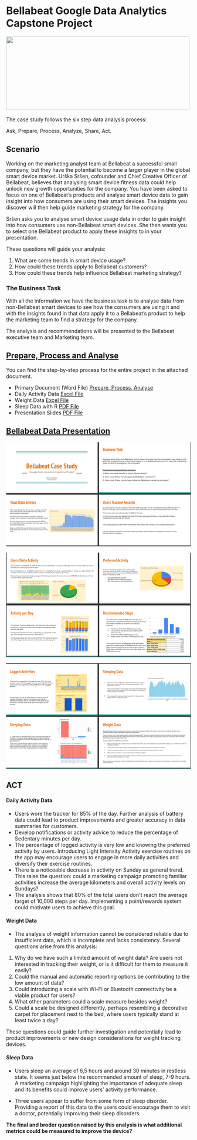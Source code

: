 # Bellabeat Google Data Analytics Capstone Project

<img src="https://github.com/user-attachments/assets/232d9985-1e1e-4056-89ef-8dbb6440dfdf" width="500" height="200">

The case study follows the six step data analysis process:

Ask, Prepare, Process, Analyze, Share, Act.

## Scenario 

Working on the marketing analyst team at Bellabeat a successful small company, but they have the potential to become a larger player in the global smart device market. Urška Sršen, cofounder and Chief Creative Officer of Bellabeat, believes that analysing smart device fitness data could help unlock new growth opportunities for the company. You have been asked to focus on one of Bellabeat’s products and analyse smart device data to gain insight into how consumers are using their smart devices. The insights you discover will then help guide marketing strategy for the company. 


Sršen asks you to analyse smart device usage data in order to gain insight into how consumers use non-Bellabeat smart devices. She then wants you to select one Bellabeat product to apply these insights to in your presentation. 

These questions will guide your analysis: 
1. What are some trends in smart device usage?
2. How could these trends apply to Bellabeat customers?
3. How could these trends help influence Bellabeat marketing strategy?


### The Business Task
With all the information we have the business task is to analyse data from non-Bellabeat smart devices to see how the consumers are using it and with the insights found in that data apply it to a Bellabeat’s product to help the marketing team to find a strategy for the company.

The analysis and recommendations will be presented to the Bellabeat executive team and Marketing team.


## [Prepare, Process and Analyse](https://github.com/MPDEG/Bellabeat-Google-Data-Analytics-Capstone-Project/blob/509bf403e2a79341da5eb1dbbe7b9ea54e77bfec/bellabeatCaseStudyProcess_V02.docx)
You can find the step-by-step process for the entire project in the attached document.
- Primary Document (Word File) [Prepare, Process, Analyse](https://github.com/MPDEG/Bellabeat-Google-Data-Analytics-Capstone-Project/blob/509bf403e2a79341da5eb1dbbe7b9ea54e77bfec/bellabeatCaseStudyProcess_V02.docx)
- Daily Activity Data [Excel File](https://github.com/MPDEG/Bellabeat-Google-Data-Analytics-Capstone-Project/blob/cad40253a3e78ed1448f154010c23c0a48eba8f3/dailyActivityData.xlsx)
- Weight Data [Excel File](https://github.com/MPDEG/Bellabeat-Google-Data-Analytics-Capstone-Project/blob/cad40253a3e78ed1448f154010c23c0a48eba8f3/weightData.xlsx)
- Sleep Data with R [PDF File](https://github.com/MPDEG/Bellabeat-Google-Data-Analytics-Capstone-Project/blob/cad40253a3e78ed1448f154010c23c0a48eba8f3/bellabeatRSleepData.pdf)
- Presentation Slides [PDF File](https://github.com/MPDEG/Bellabeat-Google-Data-Analytics-Capstone-Project/blob/cad40253a3e78ed1448f154010c23c0a48eba8f3/bellabeatPresentationSlides.pdf)

## [Bellabeat Data Presentation](https://github.com/MPDEG/Bellabeat-Google-Data-Analytics-Capstone-Project/blob/509bf403e2a79341da5eb1dbbe7b9ea54e77bfec/bellabeatPresentationSlides.pdf)

<object data="https://github.com/MPDEG/Bellabeat-Google-Data-Analytics-Capstone-Project/blob/509bf403e2a79341da5eb1dbbe7b9ea54e77bfec/bellabeatPresentationSlides.pdf" width="1000" height="1000" type='application/pdf'/>

![1](https://github.com/MPDEG/Bellabeat-Google-Data-Analytics-Capstone-Project/blob/36a6b83a422b8433f5d5877723482ac94d22d498/Graphs/Screenshot%202024-07-22%20154539.png)

![2](https://github.com/MPDEG/Bellabeat-Google-Data-Analytics-Capstone-Project/blob/36a6b83a422b8433f5d5877723482ac94d22d498/Graphs/Screenshot%202024-07-22%20154556.png)

![3](https://github.com/MPDEG/Bellabeat-Google-Data-Analytics-Capstone-Project/blob/36a6b83a422b8433f5d5877723482ac94d22d498/Graphs/Screenshot%202024-07-22%20154608.png)

## ACT

#### Daily Activity Data
- Users wore the tracker for 85% of the day. Further analysis of battery data could lead to product improvements and greater accuracy in data summaries for customers.
- Develop notifications or activity advice to reduce the percentage of Sedentary minutes per day.
- The percentage of logged activity is very low and knowing the preferred activity by users. Introducing Light Intensity Activity exercise routines on the app may encourage users to engage in more daily activities and diversify their exercise routines. 
- There is a noticeable decrease in activity on Sunday as general trend. This raise the question: could a marketing campaign promoting familiar activities increase the average kilometers and overall activity levels on Sundays?
- The analysis shows that 80% of the total users don't reach the average target of 10,000 steps per day. Implementing a point/rewards system could motivate users to achieve this goal.


#### Weight Data
- The analysis of weight information cannot be considered reliable due to insufficient data, which is incomplete and lacks consistency. 
Several questions arise from this analysis:
1. Why do we have such a limited amount of weight data? Are users not interested in tracking their weight, or is it difficult for them to measure it easily?
2. Could the manual and automatic reporting options be contributing to the low amount of data?
3. Could introducing a scale with Wi-Fi or Bluetooth connectivity be a viable product for users?
4. What other parameters could a scale measure besides weight?
5. Could a scale be designed differently, perhaps resembling a decorative carpet for placement next to the bed, where users typically stand at least twice a day?

These questions could guide further investigation and potentially lead to product improvements or new design considerations for weight tracking devices.


#### Sleep Data
- Users sleep an average of 6,5 hours and around 30 minutes in restless state. It seems just below the recommended amount of sleep, 7-9 hours. 
A marketing campaign highlighting the importance of adequate sleep and its benefits could improve users’ activity performance.

- Three users appear to suffer from some form of sleep disorder. Providing a report of this data to the users could encourage them to visit a doctor, potentially improving their sleep disorders.


**The final and broder question raised by this analysis is what additional metrics could be measured to improve the device?**

